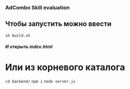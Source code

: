 ### AdCombo Skill evaluation

## Чтобы запустить можно ввести

`sh build.sh`

##### И открыть index.html

# Или из корневого каталога

`cd backend/`
`npm i`
`node server.js`
